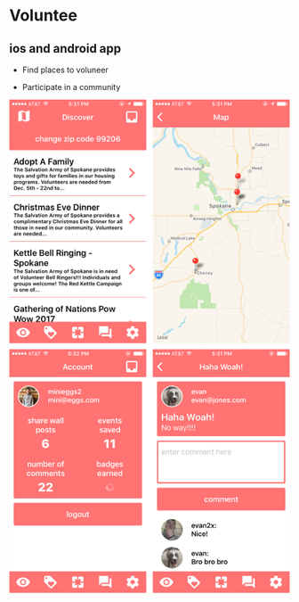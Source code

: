 # Voluntee

## ios and android app

- Find places to voluneer

- Participate in a community

![screenshots](https://github.com/mini-eggs/Voluntee/blob/master/artwork/screenies.png?raw=true)